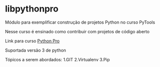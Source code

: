 # libpythonpro
Módulo para exemplificar construção de projetos Python no curso PyTools

Nesse curso é ensinado como contribuir com projetos de código aberto

Link para curso [Python Pro](https://pythonpro.com.br/)

Suportada versão 3 de python

Tópicos a serem abordados:
1.GIT
2.Virtualenv
3.Pip
